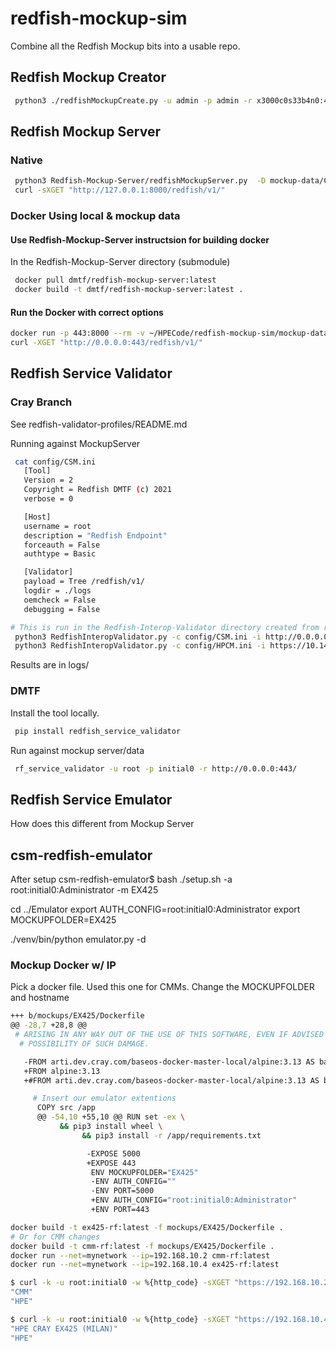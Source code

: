 # redfish-mockup-sim

Combine all the Redfish Mockup bits into a usable repo.

## Redfish Mockup Creator

```bash
 python3 ./redfishMockupCreate.py -u admin -p admin -r x3000c0s33b4n0:443 -H -d xd2000 --trace  -D hpe.redfish.mockup -S --Auth Basic
```

## Redfish Mockup Server

### Native

```bash
 python3 Redfish-Mockup-Server/redfishMockupServer.py  -D mockup-data/Cray/windom
 curl -sXGET "http://127.0.0.1:8000/redfish/v1/"
```

### Docker Using local &  mockup data

#### Use Redfish-Mockup-Server instructsion for building docker

 In the Redfish-Mockup-Server directory (submodule)

```bash
 docker pull dmtf/redfish-mockup-server:latest
 docker build -t dmtf/redfish-mockup-server:latest .
```

#### Run the Docker with correct options

```bash
docker run -p 443:8000 --rm -v ~/HPECode/redfish-mockup-sim/mockup-data/Cray/windom/:/mockup dmtf/redfish-mockup-server:latest -D /mockup -H admin
curl -XGET "http://0.0.0.0:443/redfish/v1/"
```

## Redfish Service Validator

### Cray Branch

See redfish-validator-profiles/README.md

Running against MockupServer

```bash
 cat config/CSM.ini 
   [Tool]
   Version = 2
   Copyright = Redfish DMTF (c) 2021
   verbose = 0

   [Host]
   username = root
   description = "Redfish Endpoint"
   forceauth = False
   authtype = Basic

   [Validator]
   payload = Tree /redfish/v1/
   logdir = ./logs
   oemcheck = False
   debugging = False

# This is run in the Redfish-Interop-Validator directory created from redfish-validator-profiles steps in redfish-validator-profiles/README.md
 python3 RedfishInteropValidator.py -c config/CSM.ini -i http://0.0.0.0:443 ../redfish-validator-profiles/profiles/CSMRedfishProfile.v1_2_0.json -p initial0
 python3 RedfishInteropValidator.py -c config/HPCM.ini -i https://10.14.56.16 ./HPCMRedfishProfile.v1_0_0.json -u root -p 0penBmc
```

Results are in logs/

### DMTF
Install the tool locally.

```bash
 pip install redfish_service_validator
```

Run against mockup server/data

```bash
 rf_service_validator -u root -p initial0 -r http://0.0.0.0:443/
```

## Redfish Service Emulator

How does this different from Mockup Server


## csm-redfish-emulator
After setup
csm-redfish-emulator$ bash ./setup.sh -a root:initial0:Administrator -m EX425

cd ../Emulator
export AUTH_CONFIG=root:initial0:Administrator
export MOCKUPFOLDER=EX425

./venv/bin/python emulator.py -d


### Mockup Docker w/ IP

Pick a docker file.
Used this one for CMMs. Change the MOCKUPFOLDER and hostname
```bash
+++ b/mockups/EX425/Dockerfile
@@ -28,7 +28,8 @@
 # ARISING IN ANY WAY OUT OF THE USE OF THIS SOFTWARE, EVEN IF ADVISED OF THE
  # POSSIBILITY OF SUCH DAMAGE.

   -FROM arti.dev.cray.com/baseos-docker-master-local/alpine:3.13 AS base
   +FROM alpine:3.13
   +#FROM arti.dev.cray.com/baseos-docker-master-local/alpine:3.13 AS base

     # Insert our emulator extentions
      COPY src /app
      @@ -54,10 +55,10 @@ RUN set -ex \
           && pip3 install wheel \
                && pip3 install -r /app/requirements.txt

                 -EXPOSE 5000
                 +EXPOSE 443
                  ENV MOCKUPFOLDER="EX425"
                  -ENV AUTH_CONFIG=""
                  -ENV PORT=5000
                  +ENV AUTH_CONFIG="root:initial0:Administrator"
                  +ENV PORT=443
```


```bash
docker build -t ex425-rf:latest -f mockups/EX425/Dockerfile .
# Or for CMM changes
docker build -t cmm-rf:latest -f mockups/EX425/Dockerfile .
docker run --net=mynetwork --ip=192.168.10.2 cmm-rf:latest
docker run --net=mynetwork --ip=192.168.10.4 ex425-rf:latest

$ curl -k -u root:initial0 -w %{http_code} -sXGET "https://192.168.10.2:443/redfish/v1/Chassis/Enclosure" | jq .Model,.Manufacturer
"CMM"
"HPE"

$ curl -k -u root:initial0 -w %{http_code} -sXGET "https://192.168.10.4:443/redfish/v1/Systems/Node0" | jq .Model,.Manufacturer
"HPE CRAY EX425 (MILAN)"
"HPE"
```
